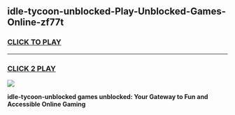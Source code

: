 
## idle-tycoon-unblocked-Play-Unblocked-Games-Online-zf77t
<h3>
<a href="https://premium76.site?title=idle-tycoon-unblocked&ref=25A">CLICK TO PLAY</a></h3>
<hr>

<h3>
<a href="https://premium76.site?title=idle-tycoon-unblocked&ref=25A">CLICK 2 PLAY</a>
  
</h3>

<a href="https://premium76.site?title=idle-tycoon-unblocked&ref=25A"><img src="https://clearcache.store/games.png"></a>


**idle-tycoon-unblocked games unblocked: Your Gateway to Fun and Accessible Online Gaming**
